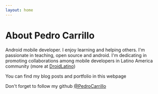 ```yaml
---
layout: home
---
```

# About Pedro Carrillo

Android mobile developer. I enjoy learning and helping others. I'm passionate in teaching, open source and android. I'm dedicating in promoting collaborations among mobile developers in Latino America community (more at [DroidLatino](https://www.youtube.com/channel/UCwAb80hWVLiGcYUCBcnZxBQ))

You can find my blog posts and portfolio in this webpage

Don't forget to follow my github [@PedroCarrillo](https://github.com/PedroCarrillo)
